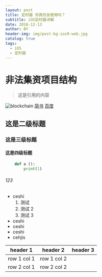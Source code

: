 ```yaml
---
layout: post
title: 定时器 你真的会使用吗？
subtitle: iOS定时器详解
date: 2016-12-13
author: BY
header-img: img/post-bg-ios9-web.jpg
catalog: true
tags:
  - iOS
  - 定时器
---
```


# 非法集资项目结构

> 这是引用的内容

![blockchain](https://ss0.bdstatic.com/70cFvHSh_Q1YnxGkpoWK1HF6hhy/it/u=702257389,1274025419&fm=27&gp=0.jpg '区块链')
[简书](http://jianshu.com)
[百度](http://baidu.com)

## 这是二级标题

### 这是三级标题

#### **这是四级标题**

```python
    def a ():
        print(1)
```

###### 123

- ceshi
  1.  测试
  2.  测试 2
  3.  测试 3
- ceshi
- ceshi
- ceshi
- cehjis

| header 1    | header 2    | header 3 |
| ----------- | ----------- | -------- |
| row 1 col 1 | row 1 col 2 |
| row 2 col 1 | row 2 col 2 |
